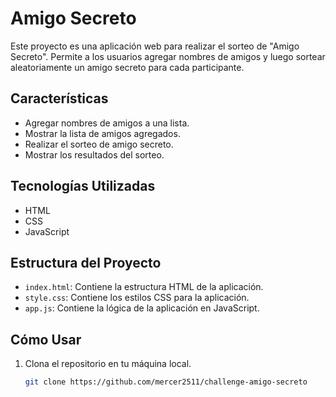 # Amigo Secreto

Este proyecto es una aplicación web para realizar el sorteo de "Amigo Secreto". Permite a los usuarios agregar nombres de amigos y luego sortear aleatoriamente un amigo secreto para cada participante.

## Características

- Agregar nombres de amigos a una lista.
- Mostrar la lista de amigos agregados.
- Realizar el sorteo de amigo secreto.
- Mostrar los resultados del sorteo.

## Tecnologías Utilizadas

- HTML
- CSS
- JavaScript

## Estructura del Proyecto

- `index.html`: Contiene la estructura HTML de la aplicación.
- `style.css`: Contiene los estilos CSS para la aplicación.
- `app.js`: Contiene la lógica de la aplicación en JavaScript.

## Cómo Usar

1. Clona el repositorio en tu máquina local.
   ```bash
   git clone https://github.com/mercer2511/challenge-amigo-secreto